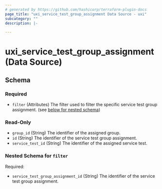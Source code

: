 ```yaml
---
# generated by https://github.com/hashicorp/terraform-plugin-docs
page_title: "uxi_service_test_group_assignment Data Source - uxi"
subcategory: ""
description: |-
  
---
```


# uxi_service_test_group_assignment (Data Source)





<!-- schema generated by tfplugindocs -->
## Schema

### Required

- `filter` (Attributes) The filter used to filter the specific service test group assignment. (see [below for nested schema](#nestedatt--filter))

### Read-Only

- `group_id` (String) The identifier of the assigned group.
- `id` (String) The identifier of the service test group assignment.
- `service_test_id` (String) The identifier of the assigned service test.

<a id="nestedatt--filter"></a>
### Nested Schema for `filter`

Required:

- `service_test_group_assignment_id` (String) The identifier of the service test group assignment.
